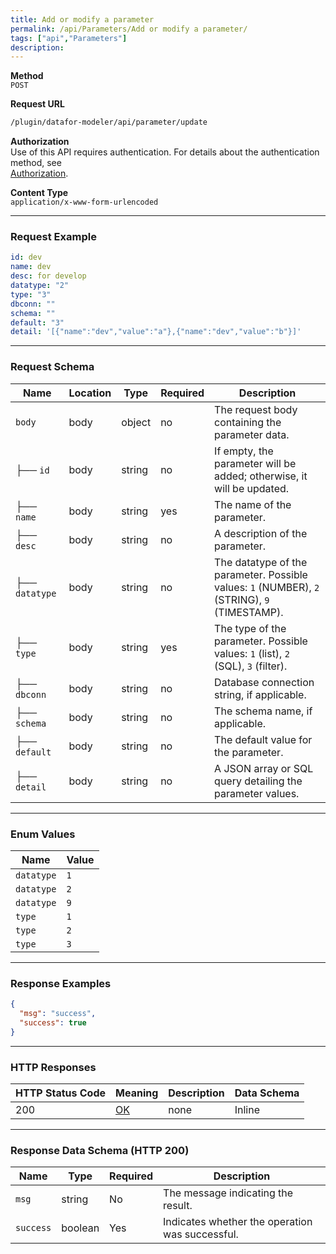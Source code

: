 ```yaml
---
title: Add or modify a parameter
permalink: /api/Parameters/Add or modify a parameter/
tags: ["api","Parameters"]
description: 
---
```


**Method**  
`POST`

**Request URL**
```html
/plugin/datafor-modeler/api/parameter/update
```

**Authorization**  
Use of this API requires authentication. For details about the authentication method, see  
[Authorization](/api/index/#_5-authentication-security).

**Content Type**  
`application/x-www-form-urlencoded`

---

### **Request Example**

```yaml
id: dev
name: dev
desc: for develop
datatype: "2"
type: "3"
dbconn: ""
schema: ""
default: "3"
detail: '[{"name":"dev","value":"a"},{"name":"dev","value":"b"}]'
```

---

### **Request Schema**

| Name       | Location | Type     | Required | Description |
|------------|----------|----------|----------|-------------|
| `body`     | body     | object   | no       | The request body containing the parameter data. |
| ├── `id`   | body     | string   | no       | If empty, the parameter will be added; otherwise, it will be updated. |
| ├── `name` | body     | string   | yes      | The name of the parameter. |
| ├── `desc` | body     | string   | no       | A description of the parameter. |
| ├── `datatype` | body  | string   | no       | The datatype of the parameter. Possible values: `1` (NUMBER), `2` (STRING), `9` (TIMESTAMP). |
| ├── `type` | body     | string   | yes      | The type of the parameter. Possible values: `1` (list), `2` (SQL), `3` (filter). |
| ├── `dbconn` | body   | string   | no       | Database connection string, if applicable. |
| ├── `schema` | body   | string   | no       | The schema name, if applicable. |
| ├── `default` | body  | string   | no       | The default value for the parameter. |
| ├── `detail` | body   | string   | no       | A JSON array or SQL query detailing the parameter values. |

---

### **Enum Values**

| Name        | Value   |
|-------------|---------|
| `datatype`  | `1`     |
| `datatype`  | `2`     |
| `datatype`  | `9`     |
| `type`      | `1`     |
| `type`      | `2`     |
| `type`      | `3`     |

---

### **Response Examples**

```json
{
  "msg": "success",
  "success": true
}
```

---

### **HTTP Responses**

| HTTP Status Code | Meaning                                                                  | Description | Data Schema |
|------------------|--------------------------------------------------------------------------|-------------|-------------|
| 200              | [OK](https://tools.ietf.org/html/rfc7231#section-6.3.1)                  | none        | Inline      |

---

### **Response Data Schema (HTTP 200)**

| Name        | Type    | Required | Description                            |
|-------------|---------|----------|----------------------------------------|
| `msg`       | string  | No       | The message indicating the result.     |
| `success`   | boolean | Yes      | Indicates whether the operation was successful. |
